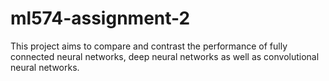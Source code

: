 # ml574-assignment-2

This project aims to compare and contrast the performance of fully connected neural networks, deep neural networks as well as convolutional neural networks.
